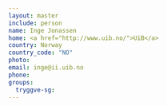 ```yaml
---
layout: master
include: person
name: Inge Jonassen
home: <a href="http://www.uib.no/">UiB</a>
country: Norway
country_code: "NO"
photo:
email: inge@ii.uib.no
phone:
groups:
  tryggve-sg:
---
```

